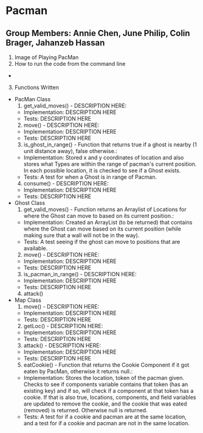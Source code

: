 # Pacman

## Group Members: Annie Chen, June Philip, Colin Brager, Jahanzeb Hassan

1. Image of Playing PacMan
2. How to run the code from the command line
  - 
3. Functions Written
  - PacMan Class
    1. get_valid_moves() - DESCRIPTION HERE:
      - Implementation: DESCRIPTION HERE
      - Tests: DESCRIPTION HERE
    2. move() - DESCRIPTION HERE:
      - Implementation: DESCRIPTION HERE
      - Tests: DESCRIPTION HERE
    3. is_ghost_in_range() - Function that returns true if a ghost is nearby (1 unit distance away), false otherwise.:
      - Implementation: Stored x and y coordinates of location and also stores what Types are within the range of pacman's current position. In each possible location, it is checked to see if a Ghost exists. 
      - Tests: A test for when a Ghost is in range of Pacman.
    4. consume() - DESCRIPTION HERE:
      - Implementation: DESCRIPTION HERE
      - Tests: DESCRIPTION HERE
  - Ghost Class
    1. get_valid_moves() - Function returns an Arraylist of Locations for where the Ghost can move to based on its current position.:
      - Implementation: Created an ArrayList (to be returned) that contains where the Ghost can move based on its current position (while making sure that a wall will not be in the way).
      - Tests: A test seeing if the ghost can move to positions that are available.
    2. move() - DESCRIPTION HERE:
      - Implementation: DESCRIPTION HERE
      - Tests: DESCRIPTION HERE
    3. is_pacman_in_range() - DESCRIPTION HERE:
      - Implementation: DESCRIPTION HERE
      - Tests: DESCRIPTION HERE
    4. attack()
  - Map Class
    1. move() - DESCRIPTION HERE:
      - Implementation: DESCRIPTION HERE
      - Tests: DESCRIPTION HERE
    2. getLoc() - DESCRIPTION HERE:
      - Implementation: DESCRIPTION HERE
      - Tests: DESCRIPTION HERE
    3. attack() - DESCRIPTION HERE:
      - Implementation: DESCRIPTION HERE
      - Tests: DESCRIPTION HERE
    5. eatCookie() - Function that returns the Cookie Component if it got eaten by PacMan, otherwise it returns null.:
      - Implementation: Stores the location, token of the pacman given. Checks to see if components variable contains that token (has an existing key) and if so, will check if a component at that token has a cookie. If that is also true, locations, components, and field variables are updated to remove the cookie, and the cookie that was eated (removed) is returned. Otherwise null is returned. 
      - Tests: A test for if a cookie and pacman are at the same location, and a test for if a cookie and pacman are not in the same location.


